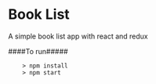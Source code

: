 # Book List

A simple book list app with react and redux

####To run#####
```
	> npm install
	> npm start
```
